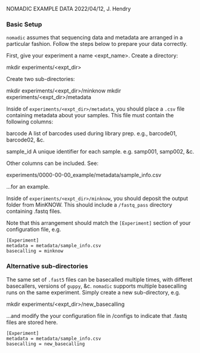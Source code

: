 NOMADIC EXAMPLE DATA
2022/04/12, J. Hendry


### Basic Setup

`nomadic` assumes that sequencing data and metadata are
arranged in a particular fashion. Follow the steps below
to prepare your data correctly.

First, give your experiment a name <expt_name>. Create
a directory:

mkdir experiments/<expt_dir>

Create two sub-directories:

mkdir experiments/<expt_dir>/minknow
mkdir experiments/<expt_dir>/metadata

Inside of `experiments/<expt_dir>/metadata`, you should
place a `.csv` file containing metadata about your samples.
This file must contain the following columns:

barcode 
    A list of barcodes used during library prep.
    e.g., barcode01, barcode02, &c.

sample_id
    A unique identifier for each sample.
    e.g. samp001, samp002, &c.

Other columns can be included.  See:

experiments/0000-00-00_example/metadata/sample_info.csv 

...for an example.

Inside of `experiments/<expt_dir>/minknow`, you should
deposit the output folder from MinKNOW. This should include
a `/fastq_pass` directory containing .fastq files.

Note that this arrangement should match the `[Experiment]`
section of your configuration file, e.g.

```
[Experiment]
metadata = metadata/sample_info.csv
basecalling = minknow
```


### Alternative sub-directories

The same set of `.fast5` files can be basecalled multiple times,
with differet basecallers, versions of `guppy`, &c. `nomadic`
supports multiple basecalling runs on the same experiment. Simply
create a new sub-directory, e.g.

mkdir experiments/<expt_dir>/new_basecalling

...and modify the your configuration file in /configs to indicate
that .fastq files are stored here. 

```
[Experiment]
metadata = metadata/sample_info.csv
basecalling = new_basecalling
```

